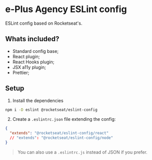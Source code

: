 # e-Plus Agency ESLint config

ESLint config based on Rocketseat's.

## Whats included?

- Standard config base;
- React plugin;
- React Hooks plugin;
- JSX a11y plugin;
- Prettier;

## Setup

1. Install the dependencies

```sh
npm i -D eslint @rocketseat/eslint-config
```

2. Create a `.eslintrc.json` file extending the config:

```json
{
  "extends": "@rocketseat/eslint-config/react"
  // "extends": "@rocketseat/eslint-config/node"
}
```

> You can also use a `.eslintrc.js` instead of JSON if you prefer.
